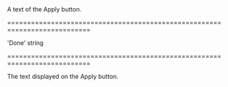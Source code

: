 <!--**
/*-------------------------------------------
    Auto-generated file. Do not modify.
-------------------------------------------

**-->
<!--d-->A text of the Apply button.<!--/d-->
===========================================================================
<!--default-->'Done'<!--/default-->
<!--type-->string<!--/type-->
===========================================================================

<!--shortDescription-->
The text displayed on the Apply button.
<!--/shortDescription-->

<!--fullDescription-->

<!--/fullDescription-->